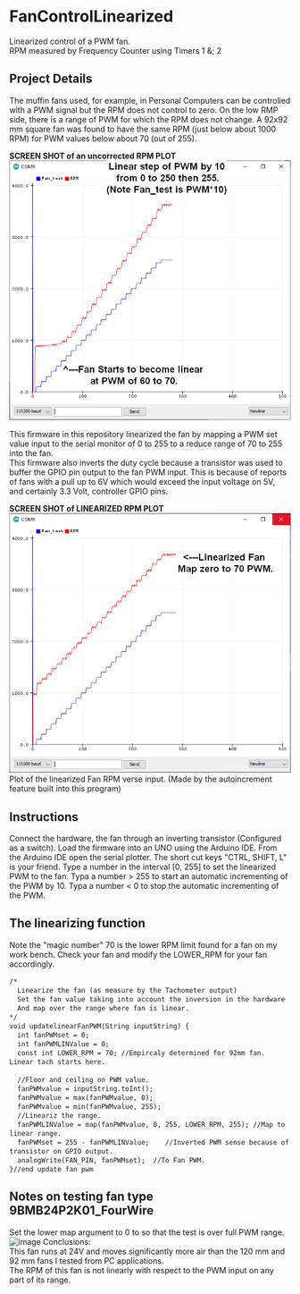 # FanControlLinearized
Linearized control of a PWM fan.  
RPM measured by Frequency Counter using Timers 1 &; 2

## Project Details
The muffin fans used, for example, in Personal Computers can be controlled with a PWM signal but the RPM does not control to zero.
On the low RMP side, there is a range of PWM for which the RPM does not change.
A 92x92 mm square fan was found to have the same RPM (just below about 1000 RPM) for PWM values below about 70 (out of 255).  

**SCREEN SHOT of an uncorrected RPM PLOT**  
![LinearStepBy10_PWM_92mmFan.png](LinearStepBy10_PWM_92mmFan.png)

This firmware in this repository linearized the fan by mapping a PWM set value input to the serial monitor of 0 to 255 to a reduce range of 70 to 255 into the fan.  
This firmware also inverts the duty cycle because a transistor was used to buffer the GPIO pin output to the fan PWM input.  This is because of reports of fans with a pull up to 6V which would exceed the input voltage on 5V, and certainly 3.3 Volt, controller GPIO pins.

**SCREEN SHOT of LINEARIZED RPM PLOT**  
![MapPWMfrom70to255_92mmFan.png](MapPWMfrom70to255_92mmFan.png)  
Plot of the linearized Fan RPM verse input. (Made by the autoincrement feature built into this program) 

## Instructions
Connect the hardware, the fan through an inverting transistor (Configured as a switch). 
Load the firmware into an UNO using the Arduino IDE.
From the Arduino IDE open the serial plotter. The short cut keys "CTRL, SHIFT, L" is your friend.
Type a number in the interval [0, 255] to set the linearized PWM to the fan.
Typa a number > 255 to start an automatic incrementing of the PWM by 10.
Typa a number < 0 to stop the automatic incrementing of the PWM.


## The linearizing function
Note the "magic number" 70 is the lower RPM limit found for a fan on my work bench.  Check your fan and modify the LOWER_RPM for your fan accordingly.

```
/*
  Linearize the fan (as measure by the Tachometer output)
  Set the fan value taking into account the inversion in the hardware
  And map over the range where fan is linear.
*/
void updatelinearFanPWM(String inputString) {
  int fanPWMset = 0;
  int fanPWMLINValue = 0;
  const int LOWER_RPM = 70; //Empircaly determined for 92mm fan. Linear tach starts here.

  //Floor and ceiling on PWM value.
  fanPWMvalue = inputString.toInt();
  fanPWMvalue = max(fanPWMvalue, 0);
  fanPWMvalue = min(fanPWMvalue, 255);
  //Lineariz the range.
  fanPWMLINValue = map(fanPWMvalue, 0, 255, LOWER_RPM, 255); //Map to linear range.
  fanPWMset = 255 - fanPWMLINValue;    //Inverted PWM sense because of transistor on GPIO output.
  analogWrite(FAN_PIN, fanPWMset);  //To Fan PWM.
}//end update fan pwm

```

## Notes on testing fan type 9BMB24P2K01_FourWire
Set the lower map argument to 0 to so that the test is over full PWM range.
![image](https://github.com/ForrestErickson/FanControlLinearized/assets/5836181/6b2f4038-8a98-4274-8ec3-cb965e63be43)
Conclusions:  
This fan runs at 24V and moves significantly more air than the 120 mm and 92 mm fans I tested from PC applications.  
The RPM of this fan is not linearly with respect to the PWM input on any part of its range.

